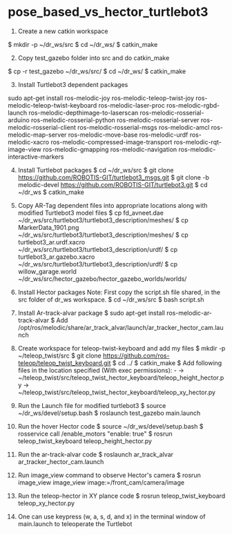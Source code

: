 # pose_based_vs_hector_turtlebot3

1. Create a new catkin workspace 

$ mkdir -p ~/dr_ws/src
$ cd ~/dr_ws/
$ catkin_make


2. Copy test_gazebo folder into src and do catkin_make

$ cp -r test_gazebo ~/dr_ws/src/
$ cd ~/dr_ws/
$ catkin_make

3. Install Turtlebot3 dependent packages

sudo apt-get install ros-melodic-joy ros-melodic-teleop-twist-joy ros-melodic-teleop-twist-keyboard ros-melodic-laser-proc ros-melodic-rgbd-launch ros-melodic-depthimage-to-laserscan ros-melodic-rosserial-arduino ros-melodic-rosserial-python ros-melodic-rosserial-server ros-melodic-rosserial-client ros-melodic-rosserial-msgs ros-melodic-amcl ros-melodic-map-server ros-melodic-move-base ros-melodic-urdf ros-melodic-xacro ros-melodic-compressed-image-transport ros-melodic-rqt-image-view ros-melodic-gmapping ros-melodic-navigation ros-melodic-interactive-markers


4. Install Turtlebot packages 
$ cd ~/dr_ws/src
$ git clone https://github.com/ROBOTIS-GIT/turtlebot3_msgs.git
$ git clone -b melodic-devel https://github.com/ROBOTIS-GIT/turtlebot3.git
$ cd ~/dr_ws
$ catkin_make

5. Copy AR-Tag dependent files into appropriate locations along with modified Turtlebot3 model files
$ cp fd_avneet.dae ~/dr_ws/src/turtlebot3/turtlebot3_description/meshes/
$ cp MarkerData_1901.png ~/dr_ws/src/turtlebot3/turtlebot3_description/meshes/
$ cp turtlebot3_ar.urdf.xacro  ~/dr_ws/src/turtlebot3/turtlebot3_description/urdf/
$ cp turtlebot3_ar.gazebo.xacro ~/dr_ws/src/turtlebot3/turtlebot3_description/urdf/
$ cp willow_garage.world ~/dr_ws/src/hector_gazebo/hector_gazebo_worlds/worlds/

6. Install Hector packages
Note: First copy the script.sh file shared, in the src folder of dr_ws workspace. 
$ cd ~/dr_ws/src
$ bash script.sh

7. Install Ar-track-alvar package
$ sudo apt-get install ros-melodic-ar-track-alvar
$ Add /opt/ros/melodic/share/ar_track_alvar/launch/ar_tracker_hector_cam.launch

8. Create workspace for teleop-twist-keyboard and add my files
$ mkdir -p ~/teleop_twist/src
$ git clone https://github.com/ros-teleop/teleop_twist_keyboard.git
$ cd ../
$ catkin_make
$ Add following files in the location specified (With exec permissions): - 
  -> ~/teleop_twist/src/teleop_twist_hector_keyboard/teleop_height_hector.py
  -> ~/teleop_twist/src/teleop_twist_hector_keyboard/teleop_xy_hector.py

9. Run the Launch file for modified turtlebot3
$ source ~/dr_ws/devel/setup.bash
$ roslaunch test_gazebo main.launch

10. Run the hover Hector code
$ source ~/dr_ws/devel/setup.bash
$ rosservice call /enable_motors "enable: true"
$ rosrun teleop_twist_keyboard teleop_height_hector.py

11. Run the ar-track-alvar code
$ roslaunch ar_track_alvar ar_tracker_hector_cam.launch

12. Run image_view command to observe Hector's camera
$ rosrun image_view image_view image:=/front_cam/camera/image

13. Run the teleop-hector in XY plance code
$ rosrun teleop_twist_keyboard teleop_xy_hector.py

14. One can use keypress (w, a, s, d, and x) in the terminal window of main.launch to teleoperate the Turtlebot
